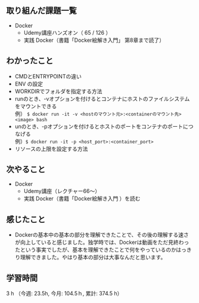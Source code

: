 ## 取り組んだ課題一覧
- Docker  
    - Udemy講座ハンズオン（ 65 / 126 ）
    - 実践 Docker（書籍「Docker絵解き入門」 第8章まで読了）    
## わかったこと
- CMDとENTRYPOINTの違い
- ENV の設定
- WORKDIRでフォルダを指定する方法    
- runのとき、-vオプションを付けるとコンテナにホストのファイルシステムをマウントできる  
  例）   `$ docker run -it -v <hostのマウント元>:<containerのマウント先> <image> bash`
- unのとき、-pオプションを付けるとホストのポートをコンテナのポートにつなげる  
  例）`$ docker run -it -p <host_port>:<container_port>`
- リソースの上限を設定する方法
## 次やること
- Docker  
    - Udemy講座（レクチャー66〜）
    - 実践 Docker（書籍「Docker絵解き入門 ）を読む
## 感じたこと
- Dockerの基本中の基本の部分を理解できたことで、その後の理解する速さが向上していると感じました。独学時では、Dockerは動画をただ見終わったという事実でしたが、基本を理解できたことで何をやっているのかはっきり理解できました。やはり基本の部分は大事なんだと思います。    
## 学習時間
3 h （今週: 23.5h, 今月: 104.5ｈ, 累計: 374.5 h）